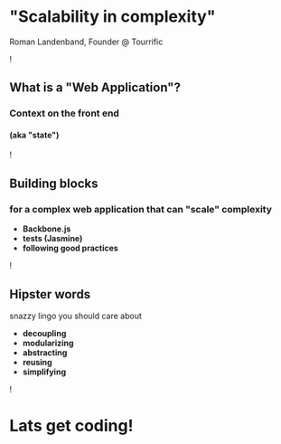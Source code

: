"Scalability in complexity"
===
Roman Landenband, Founder @ Tourrific

!

What is a "Web Application"?
---
### Context on the front end
#### (aka "state")

!

Building blocks
---

### for a complex web application that can "scale" complexity

* **Backbone.js**
* **tests (Jasmine)**
* **following good practices**

!

Hipster words
---

snazzy lingo you should care about

* **decoupling**
* **modularizing**
* **abstracting**
* **reusing**
* **simplifying**

!

Lats get coding!
===
